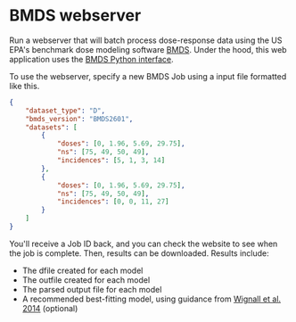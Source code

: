 # BMDS webserver

Run a webserver that will batch process dose-response data using the US EPA's
benchmark dose modeling software [BMDS](https://www.epa.gov/bmds).  Under the hood, this web application
uses the [BMDS Python interface](https://pypi.python.org/pypi/bmds).

To use the webserver, specify a new BMDS Job using a input file formatted like this.

```json
{
    "dataset_type": "D",
    "bmds_version": "BMDS2601",
    "datasets": [
        {
            "doses": [0, 1.96, 5.69, 29.75],
            "ns": [75, 49, 50, 49],
            "incidences": [5, 1, 3, 14]
        },
        {
            "doses": [0, 1.96, 5.69, 29.75],
            "ns": [75, 49, 50, 49],
            "incidences": [0, 0, 11, 27]
        }
    ]
}
```

You'll receive a Job ID back, and you can check the website to see when the job is complete. Then, results can be downloaded. Results include:

* The dfile created for each model
* The outfile created for each model
* The parsed output file for each model
* A recommended best-fitting model, using guidance from [Wignall et al. 2014](https://dx.doi.org/10.1289/ehp.1307539) (optional)
